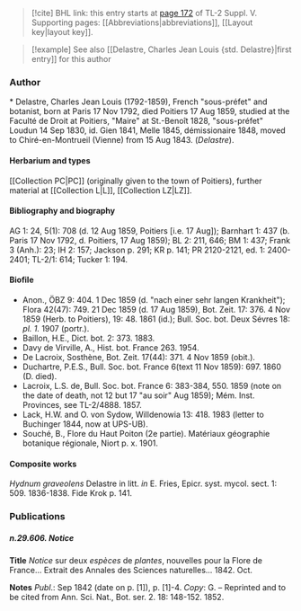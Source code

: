 > [!cite] BHL link: this entry starts at [page 172](https://www.biodiversitylibrary.org/item/103833#page/184/mode/1up) of TL-2 Suppl. V.
> Supporting pages: [[Abbreviations|abbreviations]], [[Layout key|layout key]].

> [!example] See also [[Delastre, Charles Jean Louis {std. Delastre}|first entry]] for this author

### Author

\* Delastre, Charles Jean Louis (1792-1859), French "sous-préfet" and botanist, born at Paris 17 Nov 1792, died Poitiers 17 Aug 1859, studied at the Faculté de Droit at Poitiers, "Maire" at St.-Benoît 1828, "sous-préfet" Loudun 14 Sep 1830, id. Gien 1841, Melle 1845, démissionaire 1848, moved to Chiré-en-Montrueil (Vienne) from 15 Aug 1843. (*Delastre*).

#### Herbarium and types

[[Collection PC|PC]] (originally given to the town of Poitiers), further material at [[Collection L|L]], [[Collection LZ|LZ]].

#### Bibliography and biography

AG 1: 24, 5(1): 708 (d. 12 Aug 1859, Poitiers \[i.e. 17 Aug\]); Barnhart 1: 437 (b. Paris 17 Nov 1792, d. Poitiers, 17 Aug 1859); BL 2: 211, 646; BM 1: 437; Frank 3 (Anh.): 23; IH 2: 157; Jackson p. 291; KR p. 141; PR 2120-2121, ed. 1: 2400-2401; TL-2/1: 614; Tucker 1: 194.

#### Biofile

- Anon., ÖBZ 9: 404. 1 Dec 1859 (d. "nach einer sehr langen Krankheit"); Flora 42(47): 749. 21 Dec 1859 (d. 17 Aug 1859), Bot. Zeit. 17: 376. 4 Nov 1859 (Herb. to Poitiers), 19: 48. 1861 (id.); Bull. Soc. bot. Deux Sévres 18: *pl. 1.* 1907 (portr.).
- Baillon, H.E., Dict. bot. 2: 373. 1883.
- Davy de Virville, A., Hist. bot. France 263. 1954.
- De Lacroix, Sosthène, Bot. Zeit. 17(44): 371. 4 Nov 1859 (obit.).
- Duchartre, P.E.S., Bull. Soc. bot. France 6(text 11 Nov 1859): 697. 1860 (D. died).
- Lacroix, L.S. de, Bull. Soc. bot. France 6: 383-384, 550. 1859 (note on the date of death, not 12 but 17 "au soir" Aug 1859); Mém. Inst. Provinces, see TL-2/4888. 1857.
- Lack, H.W. and O. von Sydow, Willdenowia 13: 418. 1983 (letter to Buchinger 1844, now at UPS-UB).
- Souché, B., Flore du Haut Poiton (2e partie). Matériaux géographie botanique régionale, Niort p. x. 1901.

#### Composite works

*Hydnum graveolens* Delastre in litt. *in* E. Fries, Epicr. syst. mycol. sect. 1: 509. 1836-1838. Fide Krok p. 141.

### Publications

##### n.29.606. Notice

**Title**
*Notice* sur deux *espèces* de *plantes*, nouvelles pour la Flore de France... Extrait des Annales des Sciences naturelles... 1842. Oct.

**Notes**
*Publ*.: Sep 1842 (date on p. \[1\]), p. \[1\]-4. *Copy*: G. – Reprinted and to be cited from Ann. Sci. Nat., Bot. ser. 2. 18: 148-152. 1852.

